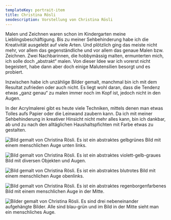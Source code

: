 ```yaml
---
templateKey: portrait-item
title: Christina Rösli
seodescription: Vorstellung von Christina Rösli
---
```

Malen und Zeichnen waren schon im Kindergarten meine Lieblingsbeschäftigung. Bis zu meiner Sehbehinderung habe ich die Kreativität ausgelebt auf viele Arten. Und plötzlich ging das meiste nicht mehr, vor allem das gegenständliche und vor allem das genaue Malen bzw. Zeichnen. Zwei Nachbarinnen, die hobbymässig malten, ermunterten mich, ich solle doch „abstrakt“ malen. Von dieser Idee war ich vorerst nicht begeistert, habe dann aber doch einige Malutensilien besorgt und es probiert.

Inzwischen habe ich unzählige Bilder gemalt, manchmal bin ich mit dem Resultat zufrieden oder auch nicht. Es liegt wohl daran, dass die Tendenz etwas „ganz genau“ zu malen immer noch im Kopf ist, jedoch nicht in den Augen. 

In der Acrylmalerei gibt es heute viele Techniken, mittels denen man etwas Tolles aufs Papier oder die Leinwand zaubern kann. Da ich mit meiner Sehbehinderung in kreativer Hinsicht nicht mehr alles kann, bin ich dankbar, ab und zu nach den alltäglichen Haushaltspfichten mit Farbe etwas zu gestalten.

![Bild gemalt von Christina Rösli. Es ist ein abstraktes gelbgrünes Bild mit einem menschlichen Auge unten links.](/uploads/christina_rösli_1.jpg "Bild von Christina Rösli")

![Bild gemalt von Christina Rösli. Es ist ein abstraktes violett-gelb-graues Bild mit diversen Objekten und Augen.](/uploads/christina_rösli_2.jpg "Bild von Christina Rösli")

![Bild gemalt von Christina Rösli. Es ist ein abstraktes blutrotes Bild mit einem menschlichen Auge obenlinks.](/uploads/christina_rösli_3.jpg "Bild von Christina Rösli")

![Bild gemalt von Christina Rösli. Es ist ein abstraktes regenborgenfarbenes Bild mit einem menschlichen Auge in der Mitte.](/uploads/christina_rösli_4.jpg "Bild von Christina Rösli")

![Bilder gemalt von Christina Rösli. Es sind drei nebeneinander aufgehängte Bilder. Alle sind blau-grün und im Bild in der Mitte sieht man ein menschliches Auge.](/uploads/christina_rösli_5.jpg "Bild von Christina Rösli")